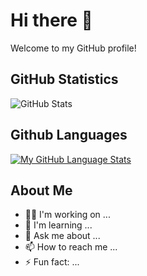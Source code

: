# Hi there 👋

Welcome to my GitHub profile!

## GitHub Statistics

![GitHub Stats](https://github-readme-stats.vercel.app/api?username=Tommy-Praise&show_icons=true&title_color=70a5fd&text_color=FFFFFF&icon_color=3178c6&bg_color=11151c&border_color=11151c)


## Github Languages
[![My GitHub Language Stats](https://github-readme-stats.vercel.app/api/top-langs/?username=Tommy-Praise&langs_count=5&theme=tokyonight)]()

## About Me

- 👩‍💻 I'm working on ...
- 🌱 I'm learning ...
- 💬 Ask me about ...
- 📫 How to reach me ...
- ⚡ Fun fact: ...
